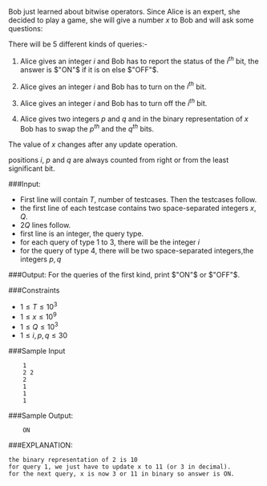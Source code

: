 Bob just learned about bitwise operators. Since Alice is an expert, she decided to play a game, she will give a number $x$ to Bob and will ask some questions:

There will be 5 different kinds of queries:-

1. Alice gives an integer $i$ and Bob has to report the status of the $i^{th}$ bit, the answer is $"ON"$ if it is on else $"OFF"$.
   
2. Alice gives an integer $i$ and Bob has to turn on the $i^{th}$ bit.
   
3. Alice gives an integer $i$ and Bob has to turn off the $i^{th}$ bit.
      
4. Alice gives two integers $p$ and $q$ and in the binary representation of $x$ Bob has to swap the $p^{th}$ and the $q^{th}$ bits.

The value of $x$ changes after any update operation.

positions $i$, $p$ and $q$ are always counted from right or from the least significant bit.

###Input:

- First line will contain $T$, number of testcases. Then the testcases follow. 
- the first line of each testcase contains two space-separated integers $x, Q$.
- $2Q$ lines follow.
- first line is an integer, the query type.
- for each query of type 1 to 3, there will be the integer $i$
- for the query of type 4, there will be two space-separated integers,the integers $p, q$

###Output:
For the queries of the first kind, print $"ON"$ or $"OFF"$.

###Constraints 
- $1 \leq T \leq 10^3$
- $1 \leq x \leq 10^9$
- $1 \leq Q \leq 10^3$
- $1 \leq i,p,q \leq 30$

###Sample Input
```
	1
	2 2
	2 
	1
	1 
	1
```

###Sample Output:
```
	ON
```
	
###EXPLANATION:
```
the binary representation of 2 is 10
for query 1, we just have to update x to 11 (or 3 in decimal).
for the next query, x is now 3 or 11 in binary so answer is ON.
```
